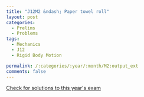 ```yaml
---
title: "J12M2 &ndash; Paper towel roll"
layout: post
categories:
  - Prelims
  - Problems
tags:
  - Mechanics
  - J12
  - Rigid Body Motion

permalink: /:categories/:year/:month/M2:output_ext
comments: false
---
```

<object data="2012J2M.pdf" type="application/pdf" width="100%" height="500"></object>
<div class="message"><a href='https://princetonprelim.com/prelim/27/'>Check for solutions to this year's exam</a></div>